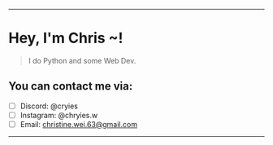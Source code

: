 -------------------------------------------------------------------
# Hey, I'm Chris ~! 
>I do Python and some Web Dev.

## You can contact me via:
 - [ ] Discord: @cryies
 - [ ] Instagram: @chryies.w
 - [ ] Email: christine.wei.63@gmail.com
-------------------------------------------------------------------
